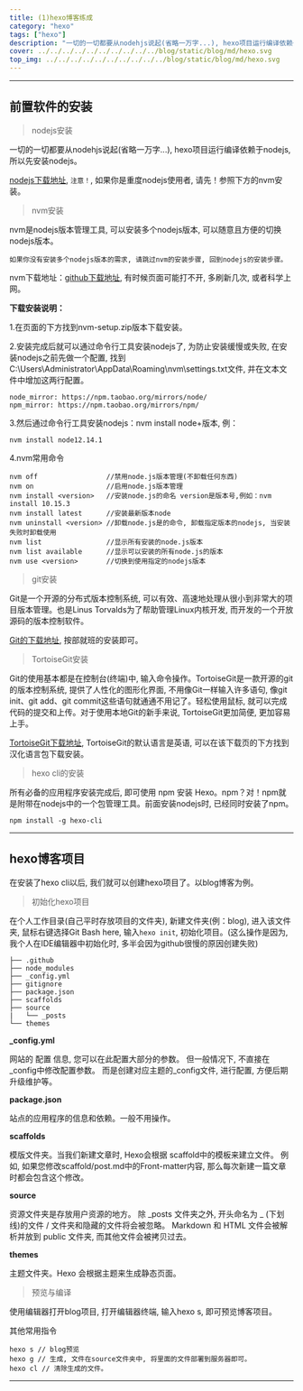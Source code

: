 ```yaml
---
title: (1)hexo博客练成
category: "hexo"
tags: ["hexo"]
description: "一切的一切都要从nodehjs说起(省略一万字...), hexo项目运行编译依赖于nodejs, 所以先安装nodejs。"
cover: ../../../../../../../../../../blog/static/blog/md/hexo.svg
top_img: ../../../../../../../../../../blog/static/blog/md/hexo.svg
---
```


***

## 前置软件的安装

> nodejs安装

一切的一切都要从nodehjs说起(省略一万字...), hexo项目运行编译依赖于nodejs, 所以先安装nodejs。

[nodejs下载地址](https://nodejs.org/en/), `注意！`, 如果你是重度nodejs使用者, 请先！参照下方的nvm安装。

> nvm安装

nvm是nodejs版本管理工具, 可以安装多个nodejs版本, 可以随意且方便的切换nodejs版本。

`如果你没有安装多个nodejs版本的需求, 请跳过nvm的安装步骤, 回到nodejs的安装步骤。`

nvm下载地址：[github下载地址](https://github.com/coreybutler/nvm-windows/releases), 有时候页面可能打不开, 多刷新几次, 或者科学上网。

**下载安装说明：**

1.在页面的下方找到nvm-setup.zip版本下载安装。

2.安装完成后就可以通过命令行工具安装nodejs了, 为防止安装缓慢或失败, 在安装nodejs之前先做一个配置, 找到C:\Users\Administrator\AppData\Roaming\nvm\settings.txt文件, 并在文本文件中增加这两行配置。

    node_mirror: https://npm.taobao.org/mirrors/node/
    npm_mirror: https://npm.taobao.org/mirrors/npm/

3.然后通过命令行工具安装nodejs：nvm install node+版本, 例：

    nvm install node12.14.1

4.nvm常用命令

    nvm off                 //禁用node.js版本管理(不卸载任何东西)
    nvm on                  //启用node.js版本管理
    nvm install <version>   //安装node.js的命名 version是版本号,例如：nvm install 10.15.3
    nvm install latest      //安装最新版本node
    nvm uninstall <version> //卸载node.js是的命令, 卸载指定版本的nodejs, 当安装失败时卸载使用
    nvm list                //显示所有安装的node.js版本
    nvm list available      //显示可以安装的所有node.js的版本
    nvm use <version>       //切换到使用指定的nodejs版本

> git安装

Git是一个开源的分布式版本控制系统, 可以有效、高速地处理从很小到非常大的项目版本管理。也是Linus Torvalds为了帮助管理Linux内核开发, 而开发的一个开放源码的版本控制软件。

[Git的下载地址](https://git-scm.com/), 按部就班的安装即可。

> TortoiseGit安装

Git的使用基本都是在控制台(终端)中, 输入命令操作。TortoiseGit是一款开源的git的版本控制系统, 提供了人性化的图形化界面, 不用像Git一样输入许多语句, 像git init、git add、git commit这些语句就通通不用记了。轻松使用鼠标, 就可以完成代码的提交和上传。对于使用本地Git的新手来说, TortoiseGit更加简便, 更加容易上手。

[TortoiseGit下载地址](https://tortoisegit.org/download/), TortoiseGit的默认语言是英语, 可以在该下载页的下方找到汉化语言包下载安装。

> hexo cli的安装

所有必备的应用程序安装完成后, 即可使用 npm 安装 Hexo。npm？对！npm就是附带在nodejs中的一个包管理工具。前面安装nodejs时, 已经同时安装了npm。

    npm install -g hexo-cli

***

## hexo博客项目

在安装了hexo cli以后, 我们就可以创建hexo项目了。以blog博客为例。

> 初始化hexo项目

在个人工作目录(自己平时存放项目的文件夹), 新建文件夹(例：blog), 进入该文件夹, 鼠标右键选择Git Bash here, 输入`hexo init`, 初始化项目。(这么操作是因为, 我个人在IDE编辑器中初始化时, 多半会因为github很慢的原因创建失败)

    ├── .github
    ├── node_modules
    ├── _config.yml
    ├── gitignore
    ├── package.json
    ├── scaffolds
    ├── source
    |   └── _posts
    └── themes

**_config.yml**

网站的 配置 信息, 您可以在此配置大部分的参数。
但一般情况下, 不直接在_config中修改配置参数。
而是创建对应主题的_config文件, 进行配置, 方便后期升级维护等。

**package.json**

站点的应用程序的信息和依赖。一般不用操作。

**scaffolds**

模版文件夹。当我们新建文章时, Hexo会根据 scaffold中的模板来建立文件。
例如, 如果您修改scaffold/post.md中的Front-matter内容, 
那么每次新建一篇文章时都会包含这个修改。

**source**

资源文件夹是存放用户资源的地方。
除 _posts 文件夹之外, 
开头命名为 _ (下划线)的文件 / 文件夹和隐藏的文件将会被忽略。
Markdown 和 HTML 文件会被解析并放到 public 文件夹, 
而其他文件会被拷贝过去。

**themes**

主题文件夹。Hexo 会根据主题来生成静态页面。

> 预览与编译

使用编辑器打开blog项目, 打开编辑器终端, 输入hexo s, 即可预览博客项目。

其他常用指令

    hexo s // blog预览
    hexo g // 生成, 文件在source文件夹中, 将里面的文件部署到服务器即可。
    hexo cl // 清除生成的文件。

***
